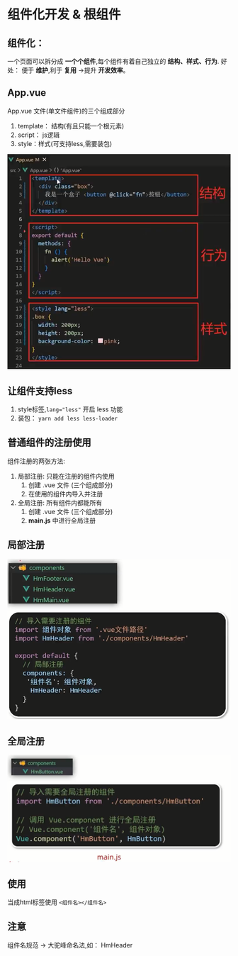 # 组件化开发 & 根组件

## 组件化：

一个页面可以拆分成 **一个个组件**,每个组件有着自己独立的 **结构、样式、行为**.
好处： 便于 **维护**,利于 **复用** →提升 **开发效率**。

## App.vue

App.vue 文件(单文件组件)的三个组成部分

1. template： 结构(有且只能一个根元素)
2. script： js逻辑
3. style：样式(可支持less,需要装包)

![图片](_media/组件化开发/1.png)

## 让组件支持less

1. style标签,`lang="less"` 开启 less 功能
2. 装包： `yarn add less less-loader`

## 普通组件的注册使用

组件注册的两张方法:

1. 局部注册: 只能在注册的组件内使用
   1. 创建 .vue 文件 (三个组成部分)
   2. 在使用的组件内导入并注册
2. 全局注册: 所有组件内都能所有
   1. 创建 .vue 文件 (三个组成部分)
   2. **main.js** 中进行全局注册

## 局部注册

![图片](_media/组件化开发/2.png)

## 全局注册

![图片](_media/组件化开发/3.png)

## 使用

当成html标签使用 `<组件名></组件名>`

## 注意

组件名规范 → 大驼峰命名法,如： HmHeader

